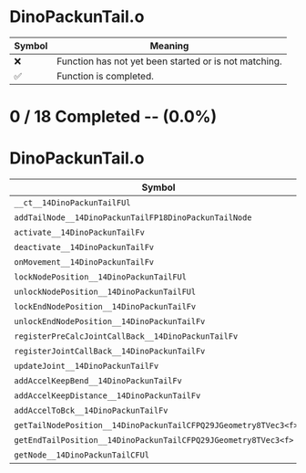 # DinoPackunTail.o
| Symbol | Meaning 
| ------------- | ------------- 
| :x: | Function has not yet been started or is not matching. 
| :white_check_mark: | Function is completed. 


# 0 / 18 Completed -- (0.0%)
# DinoPackunTail.o
| Symbol | Decompiled? |
| ------------- | ------------- |
| `__ct__14DinoPackunTailFUl` | :x: |
| `addTailNode__14DinoPackunTailFP18DinoPackunTailNode` | :x: |
| `activate__14DinoPackunTailFv` | :x: |
| `deactivate__14DinoPackunTailFv` | :x: |
| `onMovement__14DinoPackunTailFv` | :x: |
| `lockNodePosition__14DinoPackunTailFUl` | :x: |
| `unlockNodePosition__14DinoPackunTailFUl` | :x: |
| `lockEndNodePosition__14DinoPackunTailFv` | :x: |
| `unlockEndNodePosition__14DinoPackunTailFv` | :x: |
| `registerPreCalcJointCallBack__14DinoPackunTailFv` | :x: |
| `registerJointCallBack__14DinoPackunTailFv` | :x: |
| `updateJoint__14DinoPackunTailFv` | :x: |
| `addAccelKeepBend__14DinoPackunTailFv` | :x: |
| `addAccelKeepDistance__14DinoPackunTailFv` | :x: |
| `addAccelToBck__14DinoPackunTailFv` | :x: |
| `getTailNodePosition__14DinoPackunTailCFPQ29JGeometry8TVec3<f>l` | :x: |
| `getEndTailPosition__14DinoPackunTailCFPQ29JGeometry8TVec3<f>` | :x: |
| `getNode__14DinoPackunTailCFUl` | :x: |
